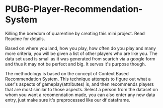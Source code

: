 # PUBG-Player-Recommendation-System
Killing the boredom of quarentine by creating this mini project. Read Readme for details.

Based on where you land, how you play, how often do you play and many more criteria, you will be given a list of other players who are like you.
The data set used is small as it was generated from scartch via a google form and thus it may not be perfect and big. It serves it's purpose though.

The methodology is based on the concept of Context Based Recommendation System.
This technique attempts to figure out what a user's aspects of gameplay(attributes) is, and then recommends players that are most similar to those aspects.
Select a person from the dataset on whom you want a recomendation made, you can also enter any new data entry, just make sure it's preprocessed like our df dataframe.
